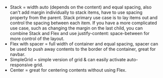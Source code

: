 - Stack = width auto (depends on the content) and equal spacing, also can't add margin individually to stack items, have to use spacing property from the parent. Stack primary use case is to lay items out and control the spacing between each item. If you have a more complicated use case, such as changing the margin on the last child, you can combine Stack and Flex and use justify-content: space-between for more control of the layout.
- Flex with spacer = full width of container and equal spacing, spacer can be used to push away contents to the border of the container, great for navbar.
- SimpleGrid = simple version of grid & can easily activate auto-responsive grid.
- Center = great for centering contents without using Flex.
